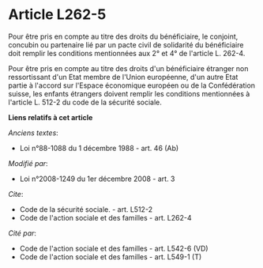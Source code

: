 # Article L262-5

Pour être pris en compte au titre des droits du bénéficiaire, le conjoint, concubin ou partenaire lié par un pacte civil de
solidarité du bénéficiaire doit remplir les conditions mentionnées aux 2° et 4° de l'article L. 262-4. 

Pour être pris en compte au titre des droits d'un bénéficiaire étranger non ressortissant d'un Etat membre de l'Union
européenne, d'un autre Etat partie à l'accord sur l'Espace économique européen ou de la Confédération suisse, les enfants
étrangers doivent remplir les conditions mentionnées à l'article L. 512-2 du code de la sécurité sociale.

**Liens relatifs à cet article**

_Anciens textes_:

  - Loi n°88-1088 du 1 décembre 1988 - art. 46 (Ab)

_Modifié par_:

  - Loi n°2008-1249 du 1er décembre 2008 - art. 3

_Cite_:

  - Code de la sécurité sociale. - art. L512-2
  - Code de l'action sociale et des familles - art. L262-4

_Cité par_:

  - Code de l'action sociale et des familles - art. L542-6 (VD)
  - Code de l'action sociale et des familles - art. L549-1 (T)
